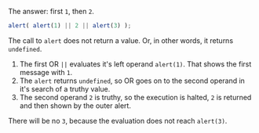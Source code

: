The answer: first `1`, then `2`.

```js run
alert( alert(1) || 2 || alert(3) );
```

The call to `alert` does not return a value. Or, in other words, it returns `undefined`.

1. The first OR `||` evaluates it's left operand `alert(1)`. That shows the first message with `1`.
2. The `alert` returns `undefined`, so OR goes on to the second operand in it's search of a truthy value.
3. The second operand `2` is truthy, so the execution is halted, `2` is returned and then shown by the outer alert.

There will be no `3`, because the evaluation does not reach `alert(3)`.
